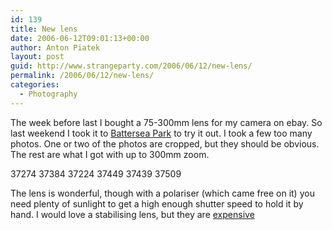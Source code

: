 ```yaml
---
id: 139
title: New lens
date: 2006-06-12T09:01:13+00:00
author: Anton Piatek
layout: post
guid: http://www.strangeparty.com/2006/06/12/new-lens/
permalink: /2006/06/12/new-lens/
categories:
  - Photography
---
```

The week before last I bought a 75-300mm lens for my camera on ebay. So last weekend I took it to [Battersea Park](http://www.batterseapark.org/) to try it out. I took a few too many photos. One or two of the photos are cropped, but they should be obvious. The rest are what I got with up to 300mm zoom.

<div class="g2image_normal">
  <wpg2id>37274</wpg2id> <wpg2id>37384</wpg2id> <wpg2id>37224</wpg2id> <wpg2id>37449</wpg2id> <wpg2id>37439</wpg2id> <wpg2id>37509</wpg2id>
</div>

The lens is wonderful, though with a polariser (which came free on it) you need plenty of sunlight to get a high enough shutter speed to hold it by hand. I would love a stabilising lens, but they are [expensive](http://jessops.co.uk/Store/s22119/0/Lenses/Canon/EF-70-200mm-f-and-40-L-USM-Lens/details.aspx?&IsSearch=y&pageindex=1&CatId=143&comp=y)